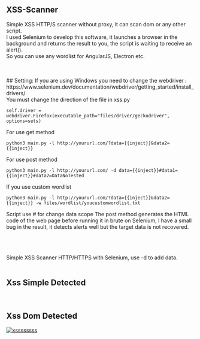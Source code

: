 ## XSS-Scanner
Simple XSS HTTP/S scanner without proxy, it can scan dom or any other script. <br>I used Selenium to develop this software, it launches a browser in the background and returns the result to you, the script is waiting to receive an alert(). <br>So you can use any wordlist for AngularJS, Electron etc.<br><br>

<br>
## Setting: 
If you are using Windows you need to change the webdriver : <br>
https://www.selenium.dev/documentation/webdriver/getting_started/install_drivers/<br>
You must change the direction of the file in xss.py<br>
      
    self.driver = webdriver.Firefox(executable_path="files/driver/geckodriver", options=sets)
    
For use get method<br>
      
    python3 main.py -l http://yoururl.com/?data={{inject}}&data2={{inject}}

For use post method

    python3 main.py -l http://yoururl.com/ -d data={{inject}}#data1={{inject}}#data2=DataNoTested

If you use custom wordlist

    python3 main.py -l http://yoururl.com/?data={{inject}}&data2={{inject}} -w files/wordlist/youcustomwordlist.txt

Script use # for change data scope
The post method generates the HTML code of the web page before running it in brute on Selenium, 
I have a small bug in the result, it detects alerts well but the target data is not recovered.


<br>
<br><br>
Simple XSS Scanner HTTP/HTTPS with Selenium, use -d to add data.<br><br>

## Xss Simple Detected
<a href='https://postimg.cc/PPSTvjzg' target='_blank'><img src='https://i.postimg.cc/6pX3S67p/Capture-d-cran-2022-01-17-17-30-15.png' border='0' alt=''/></a><br><br>

## Xss Dom Detected
<a href='https://postimg.cc/wtq61jSY' target='_blank'><img src='https://i.postimg.cc/bvbdFGgr/xssssssss.png' border='0' alt='xssssssss'/></a>

<br>
